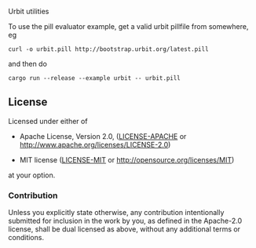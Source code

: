 Urbit utilities

To use the pill evaluator example, get a valid urbit pillfile from
somewhere, eg

    curl -o urbit.pill http://bootstrap.urbit.org/latest.pill

and then do

    cargo run --release --example urbit -- urbit.pill

## License

Licensed under either of

 * Apache License, Version 2.0, ([LICENSE-APACHE](LICENSE-APACHE) or http://www.apache.org/licenses/LICENSE-2.0)

 * MIT license ([LICENSE-MIT](LICENSE-MIT) or http://opensource.org/licenses/MIT)

at your option.

### Contribution

Unless you explicitly state otherwise, any contribution intentionally submitted
for inclusion in the work by you, as defined in the Apache-2.0 license, shall be dual licensed as above, without any
additional terms or conditions.

